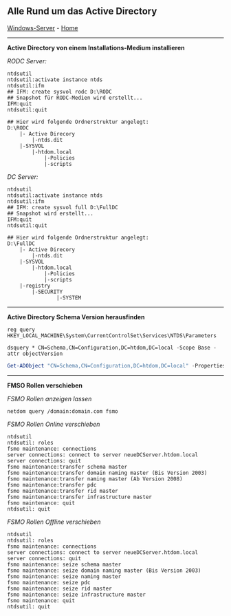 ## Alle Rund um das Active Directory

[Windows-Server](https://github.com/helmutthurnhofer/code-snippet/blob/master/Windows-Server.md) - [Home](https://github.com/helmutthurnhofer/code-snippet/blob/master/readme.md)
___

**Active Directory von einem Installations-Medium installieren**

*RODC Server:*
```batch
ntdsutil
ntdsutil:activate instance ntds
ntdsutil:ifm
## IFM: create sysvol rodc D:\RODC
## Snapshot für RODC-Medien wird erstellt...
IFM:quit
ntdsutil:quit

## Hier wird folgende Ordnerstruktur angelegt:
D:\RODC
	|- Active Direcory
		|-ntds.dit
	|-SYSVOL
		|-htdom.local
			|-Policies
			|-scripts
```

*DC Server:*
```batch
ntdsutil
ntdsutil:activate instance ntds
ntdsutil:ifm
## IFM: create sysvol full D:\FullDC
## Snapshot wird erstellt...
IFM:quit
ntdsutil:quit

## Hier wird folgende Ordnerstruktur angelegt:
D:\FullDC
	|- Active Direcory
		|-ntds.dit
	|-SYSVOL
		|-htdom.local
			|-Policies
			|-scripts
	|-registry
		|-SECURITY
                |-SYSTEM
```
___

**Active Directory Schema Version herausfinden**

```batch
reg query HKEY_LOCAL_MACHINE\System\CurrentControlSet\Services\NTDS\Parameters

dsquery * CN=Schema,CN=Configuration,DC=htdom,DC=local -Scope Base -attr objectVersion
```
```powershell
Get-ADObject "CN=Schema,CN=Configuration,DC=htdom,DC=local" -Properties objectVersion | Select objectVersion | Format-Table -Autosize
```
___

**FMSO Rollen verschieben**

*FSMO Rollen anzeigen lassen*
```batch
netdom query /domain:domain.com fsmo
```

*FSMO Rollen Online verschieben*
```batch
ntdsutil
ntdsutil: roles
fsmo maintenance: connections
server connections: connect to server neueDCServer.htdom.local
server connections: quit
fsmo maintenance:transfer schema master
fsmo maintenance:transfer domain naming master (Bis Version 2003)
fsmo maintenance:transfer naming master (Ab Version 2008)
fsmo maintenance:transfer pdc
fsmo maintenance:transfer rid master
fsmo maintenance:transfer infrastructure master
fsmo maintenance: quit
ntdsutil: quit
```

*FSMO Rollen Offline verschieben*
```batch
ntdsutil
ntdsutil: roles
fsmo maintenance: connections
server connections: connect to server neueDCServer.htdom.local
server connections: quit
fsmo maintenance: seize schema master
fsmo maintenance: seize domain naming master (Bis Version 2003)
fsmo maintenance: seize naming master
fsmo maintenance: seize pdc
fsmo maintenance: seize rid master
fsmo maintenance: seize infrastructure master
fsmo maintenance: quit
ntdsutil: quit
```
